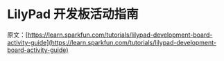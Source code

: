 # LilyPad 开发板活动指南

原文：[https://learn.sparkfun.com/tutorials/lilypad-development-board-activity-guide](https://learn.sparkfun.com/tutorials/lilypad-development-board-activity-guide)